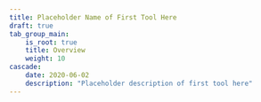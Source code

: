 ```yaml
---
title: Placeholder Name of First Tool Here
draft: true
tab_group_main:
    is_root: true
    title: Overview
    weight: 10
cascade:
    date: 2020-06-02
    description: "Placeholder description of first tool here"
---
```


